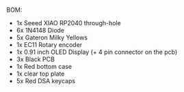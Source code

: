 BOM:

- 1x Seeed XIAO RP2040 through-hole
- 6x 1N4148 Diode
- 5x Gateron Milky Yellows
- 1x EC11 Rotary encoder
- 1x 0.91 inch OLED Display (+ 4 pin connector on the pcb)
- 3x Black PCB
- 1x Red bottom case
- 1x clear top plate
- 5x Red DSA keycaps
